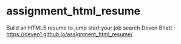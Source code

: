 # assignment_html_resume
Build an HTML5 resume to jump start your job search
Deven Bhatt : https://deven1.github.io/assignment_html_resume/
